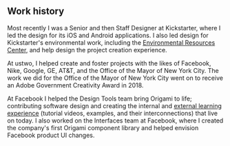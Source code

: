 ## Work history

Most recently I was a Senior and then Staff Designer at Kickstarter, where I led the design for its iOS and Android applications. I also led design for Kickstarter's environmental work, including the <a href="{% link _projects/environmental-resources-center.md %}">Environmental Resources Center</a>, and help design the project creation experience.

At ustwo, I helped create and foster projects with the likes of Facebook, Nike, Google, GE, AT&T, and the Office of the Mayor of New York City. The work we did for the Office of the Mayor of New York City went on to receive an Adobe Government Creativity Award in 2018.

At Facebook I helped the Design Tools team bring Origami to life; contributing software design and creating the internal and <a href="https://origami.design/tutorials" target="_blank">external learning experience</a> (tutorial videos, examples, and their interconnections) that live on today. I also worked on the Interfaces team at Facebook, where I created the company's first Origami component library and helped envision Facebook product UI changes.
